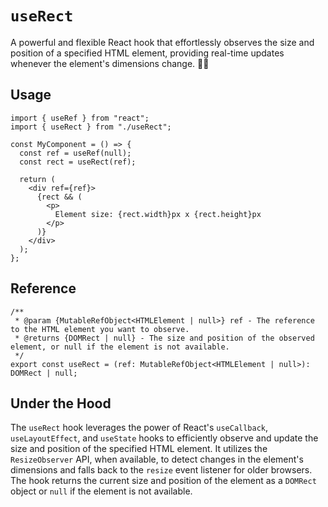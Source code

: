 # `useRect`

A powerful and flexible React hook that effortlessly observes the size and position of a specified HTML element, providing real-time updates whenever the element's dimensions change. 📏🎯

## Usage

```tsx
import { useRef } from "react";
import { useRect } from "./useRect";

const MyComponent = () => {
  const ref = useRef(null);
  const rect = useRect(ref);

  return (
    <div ref={ref}>
      {rect && (
        <p>
          Element size: {rect.width}px x {rect.height}px
        </p>
      )}
    </div>
  );
};
```

## Reference

```tsx
/**
 * @param {MutableRefObject<HTMLElement | null>} ref - The reference to the HTML element you want to observe.
 * @returns {DOMRect | null} - The size and position of the observed element, or null if the element is not available.
 */
export const useRect = (ref: MutableRefObject<HTMLElement | null>): DOMRect | null;
```

## Under the Hood

The `useRect` hook leverages the power of React's `useCallback`, `useLayoutEffect`, and `useState` hooks to efficiently observe and update the size and position of the specified HTML element. It utilizes the `ResizeObserver` API, when available, to detect changes in the element's dimensions and falls back to the `resize` event listener for older browsers. The hook returns the current size and position of the element as a `DOMRect` object or `null` if the element is not available.
